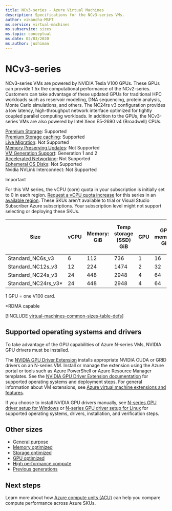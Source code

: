 ```yaml
---
title: NCv3-series - Azure Virtual Machines
description: Specifications for the NCv3-series VMs.
author: vikancha-MSFT
ms.service: virtual-machines
ms.subservice: sizes
ms.topic: conceptual
ms.date: 02/03/2020
ms.author: jushiman
---
```


# NCv3-series

NCv3-series VMs are powered by NVIDIA Tesla V100 GPUs. These GPUs can provide 1.5x the computational performance of the NCv2-series. Customers can take advantage of these updated GPUs for traditional HPC workloads such as reservoir modeling, DNA sequencing, protein analysis, Monte Carlo simulations, and others. The NC24rs v3 configuration provides a low latency, high-throughput network interface optimized for tightly coupled parallel computing workloads. In addition to the GPUs, the NCv3-series VMs are also powered by Intel Xeon E5-2690 v4 (Broadwell) CPUs.

[Premium Storage](premium-storage-performance.md): Supported<br>
[Premium Storage caching](premium-storage-performance.md): Supported<br>
[Live Migration](maintenance-and-updates.md): Not Supported<br>
[Memory Preserving Updates](maintenance-and-updates.md): Not Supported<br>
[VM Generation Support](generation-2.md): Generation 1 and 2<br>
[Accelerated Networking](../virtual-network/create-vm-accelerated-networking-cli.md): Not Supported<br>
[Ephemeral OS Disks](ephemeral-os-disks.md): Not Supported <br>
Nvidia NVLink Interconnect: Not Supported<br>

> [!IMPORTANT]
> For this VM series, the vCPU (core) quota in your subscription is initially set to 0 in each region. [Request a vCPU quota increase](../azure-portal/supportability/resource-manager-core-quotas-request.md) for this series in an [available region](https://azure.microsoft.com/regions/services/). These SKUs aren't available to trial or Visual Studio Subscriber Azure subscriptions. Your subscription level might not support selecting or deploying these SKUs. 
>

| Size | vCPU | Memory: GiB | Temp storage (SSD) GiB | GPU | GPU memory: GiB | Max data disks | Max uncached disk throughput: IOPS/MBps | Max NICs |
|---|---|---|---|---|---|---|---|---|
| Standard_NC6s_v3    | 6  | 112 | 736  | 1 | 16 | 12 | 20000/200 | 4 |
| Standard_NC12s_v3   | 12 | 224 | 1474 | 2 | 32 | 24 | 40000/400 | 8 |
| Standard_NC24s_v3   | 24 | 448 | 2948 | 4 | 64 | 32 | 80000/800 | 8 |
| Standard_NC24rs_v3* | 24 | 448 | 2948 | 4 | 64 | 32 | 80000/800 | 8 |

1 GPU = one V100 card.

*RDMA capable

[!INCLUDE [virtual-machines-common-sizes-table-defs](../../includes/virtual-machines-common-sizes-table-defs.md)]

## Supported operating systems and drivers

To take advantage of the GPU capabilities of Azure N-series VMs, NVIDIA GPU drivers must be installed.

The [NVIDIA GPU Driver Extension](./extensions/hpccompute-gpu-windows.md) installs appropriate NVIDIA CUDA or GRID drivers on an N-series VM. Install or manage the extension using the Azure portal or tools such as Azure PowerShell or Azure Resource Manager templates. See the [NVIDIA GPU Driver Extension documentation](./extensions/hpccompute-gpu-windows.md) for supported operating systems and deployment steps. For general information about VM extensions, see [Azure virtual machine extensions and features](./extensions/overview.md).

If you choose to install NVIDIA GPU drivers manually, see [N-series GPU driver setup for Windows](./windows/n-series-driver-setup.md) or [N-series GPU driver setup for Linux](./linux/n-series-driver-setup.md) for supported operating systems, drivers, installation, and verification steps.

## Other sizes

- [General purpose](sizes-general.md)
- [Memory optimized](sizes-memory.md)
- [Storage optimized](sizes-storage.md)
- [GPU optimized](sizes-gpu.md)
- [High performance compute](sizes-hpc.md)
- [Previous generations](sizes-previous-gen.md)

## Next steps

Learn more about how [Azure compute units (ACU)](acu.md) can help you compare compute performance across Azure SKUs.
